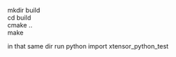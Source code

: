 mkdir build<br>
cd build<br>
cmake ..<br>
make<br>

in that same dir run python
import xtensor_python_test <br>
